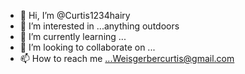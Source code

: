 - 👋 Hi, I’m @Curtis1234hairy
- 👀 I’m interested in ...anything outdoors 
- 🌱 I’m currently learning ...
- 💞️ I’m looking to collaborate on ...
- 📫 How to reach me ...Weisgerbercurtis@gmail.com 

<!---
Curtis1234hairy/Curtis1234hairy is a ✨ special ✨ repository because its `README.md` (this file) appears on your GitHub profile.
You can click the Preview link to take a look at your changes.
--->
